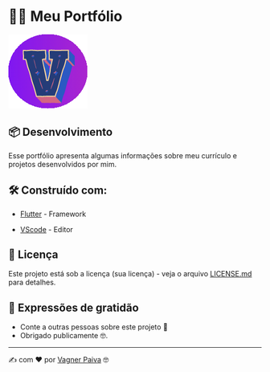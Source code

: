#  :technologist: Meu Portfólio 

![alt text](https://github.com/developervagner/portfolio-web/blob/main/assets/Images/2.png "Logo Ofical")

## 📦 Desenvolvimento

Esse portfólio apresenta algumas informações sobre meu currículo e projetos desenvolvidos por mim.


## 🛠️ Construído com:

* [Flutter](https://flutter.dev/) - Framework

* [VScode](https://code.visualstudio.com/) - Editor

## 📄 Licença

Este projeto está sob a licença (sua licença) - veja o arquivo [LICENSE.md](https://github.com/usuario/projeto/licenca) para detalhes.
## 🎁 Expressões de gratidão

* Conte a outras pessoas sobre este projeto 📢
* Obrigado publicamente 🤓.

---
:writing_hand:  com ❤️ por [Vagner Paiva](https://github.com/developervagner) :nerd_face:	
